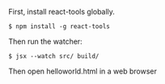 First, install react-tools globally.

    $ npm install -g react-tools

Then run the watcher:

    $ jsx --watch src/ build/

Then open helloworld.html in a web browser
